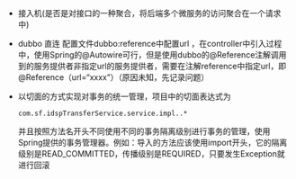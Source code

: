 - 接入机(是否是对接口的一种聚合，将后端多个微服务的访问聚合在一个请求中)

- dubbo 直连 配置文件dubbo:reference中配置url ，在controller中引入过程中，使用Spring的@Autowire可行，但是使用dubbo的@Reference注解调用到的服务提供者非指定url的服务提供者，需要在注解reference中指定url，即@Reference（url=“xxxx”）（原因未知，先记录问题）

- 以切面的方式实现对事务的统一管理，项目中的切面表达式为

  `com.sf.idspTransferService.service.impl..*` 

  并且按照方法名开头不同使用不同的事务隔离级别进行事务的管理，使用Spring提供的事务管理器。例如：导入的方法应该使用import开头，它的隔离级别是READ_COMMITTED，传播级别是REQUIRED，只要发生Exception就进行回滚

  

